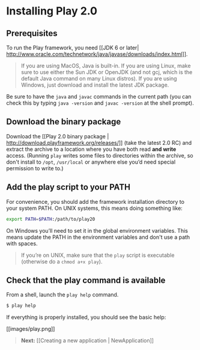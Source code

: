 # Installing Play 2.0

## Prerequisites

To run the Play framework, you need [[JDK 6 or later| http://www.oracle.com/technetwork/java/javase/downloads/index.html]]. 

> If you are using MacOS, Java is built-in. If you are using Linux, make sure to use either the Sun JDK or OpenJDK (and not gcj, which is the default Java command on many Linux distros). If you are using Windows, just download and install the latest JDK package.

Be sure to have the `java` and `javac` commands in the current path (you can check this by typing `java -version` and `javac -version` at the shell prompt). 

## Download the binary package

Download the [[Play 2.0 binary package | http://download.playframework.org/releases/]] (take the latest 2.0 RC) and extract the archive to a location where you have both read **and write** access. (Running `play` writes some files to directories within the archive, so don't install to `/opt`, `/usr/local` or anywhere else you’d need special permission to write to.)

## Add the play script to your PATH

For convenience, you should add the framework installation directory to your system PATH. On UNIX systems, this means doing something like:

```bash
export PATH=$PATH:/path/to/play20
```

On Windows you’ll need to set it in the global environment variables. This means update the PATH in the environment variables and don't use a path with spaces.

> If you’re on UNIX, make sure that the `play` script is executable (otherwise do a `chmod a+x play`).

## Check that the play command is available

From a shell, launch the `play help` command. 

```bash
$ play help
```

If everything is properly installed, you should see the basic help:

[[images/play.png]]

> **Next:** [[Creating a new application | NewApplication]]